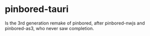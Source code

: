 # pinbored-tauri

Is the 3rd generation remake of pinbored, after pinbored-nwjs and pinbored-as3,
who never saw completion.

